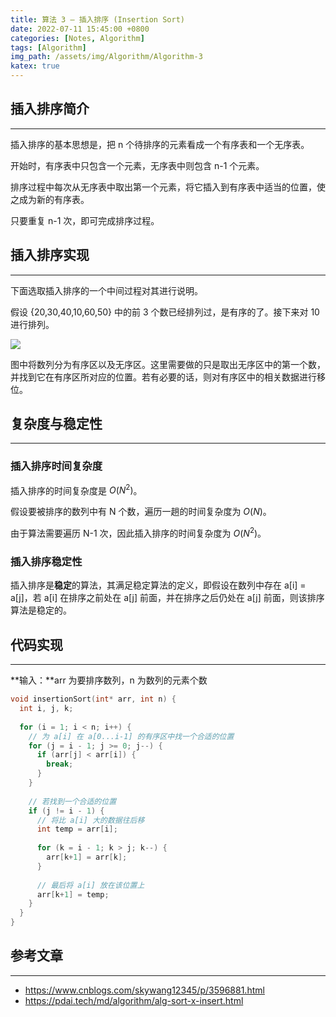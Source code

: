 ```yaml
---
title: 算法 3 — 插入排序 (Insertion Sort)
date: 2022-07-11 15:45:00 +0800
categories: [Notes, Algorithm]
tags: [Algorithm]
img_path: /assets/img/Algorithm/Algorithm-3
katex: true
---
```


## **插入排序简介**

---

插入排序的基本思想是，把 n 个待排序的元素看成一个有序表和一个无序表。

开始时，有序表中只包含一个元素，无序表中则包含 n-1 个元素。

排序过程中每次从无序表中取出第一个元素，将它插入到有序表中适当的位置，使之成为新的有序表。

只要重复 n-1 次，即可完成排序过程。



## **插入排序实现**

---

下面选取插入排序的一个中间过程对其进行说明。

假设 {20,30,40,10,60,50} 中的前 3 个数已经排列过，是有序的了。接下来对 10 进行排列。

![](insertion-sort.jpeg)

图中将数列分为有序区以及无序区。这里需要做的只是取出无序区中的第一个数，并找到它在有序区所对应的位置。若有必要的话，则对有序区中的相关数据进行移位。



## **复杂度与稳定性**

---

### **插入排序时间复杂度**

插入排序的时间复杂度是 $O(N^2)$。

假设要被排序的数列中有 N 个数，遍历一趟的时间复杂度为 $O(N)$。

由于算法需要遍历 N-1 次，因此插入排序的时间复杂度为 $O(N^2)$。



### **插入排序稳定性**

插入排序是**稳定**的算法，其满足稳定算法的定义，即假设在数列中存在 a[i] = a[j]，若 a[i] 在排序之前处在 a[j] 前面，并在排序之后仍处在 a[j] 前面，则该排序算法是稳定的。



## **代码实现**

---

**输入：**arr 为要排序数列，n 为数列的元素个数

``` cpp
void insertionSort(int* arr, int n) {
  int i, j, k;
  
  for (i = 1; i < n; i++) {
   	// 为 a[i] 在 a[0...i-1] 的有序区中找一个合适的位置
    for (j = i - 1; j >= 0; j--) {
      if (arr[j] < arr[i]) {
        break;
      }
    }
    
    // 若找到一个合适的位置
    if (j != i - 1) {
      // 将比 a[i] 大的数据往后移
      int temp = arr[i];
      
      for (k = i - 1; k > j; k--) {
        arr[k+1] = arr[k];
      }
      
      // 最后将 a[i] 放在该位置上
      arr[k+1] = temp;
    }
  }
}
```



## **参考文章**

---

- <https://www.cnblogs.com/skywang12345/p/3596881.html>
- <https://pdai.tech/md/algorithm/alg-sort-x-insert.html>

